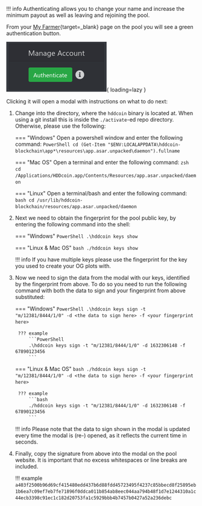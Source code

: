 !!! info
    Authenticating allows you to change your name and increase the minimum payout as well as leaving and rejoining the pool.

From your [My Farmer](https://hddcoin-og.foxypool.io/my-farmer){target=_blank} page on the pool you will see a green authentication button.

![og-authentication-button](../../../../assets/img/getting-started/auth-og-account-button.png){ loading=lazy }

Clicking it will open a modal with instructions on what to do next:

1. Change into the directory, where the `hddcoin` binary is located at. When using a git install this is inside the `./activate`-ed repo directory. Otherwise, please use the following:

    === "Windows"
        Open a powershell window and enter the following command:
        ```PowerShell
        cd (Get-Item "$ENV:LOCALAPPDATA\hddcoin-blockchain\app*\resources\app.asar.unpacked\daemon").fullname
        ```

    === "Mac OS"
        Open a terminal and enter the following command:
        ```zsh
        cd /Applications/HDDcoin.app/Contents/Resources/app.asar.unpacked/daemon
        ```

    === "Linux"
        Open a terminal/bash and enter the following command:
        ```bash
        cd /usr/lib/hddcoin-blockchain/resources/app.asar.unpacked/daemon
        ```

2. Next we need to obtain the fingerprint for the pool public key, by entering the following command into the shell:

    === "Windows"
        ```PowerShell
        .\hddcoin keys show
        ```

    === "Linux & Mac OS"
        ```bash
        ./hddcoin keys show
        ```

    !!! info
        If you have multiple keys please use the fingerprint for the key you used to create your OG plots with.

3. Now we need to sign the data from the modal with our keys, identified by the fingerprint from above. To do so you need to run the following command with both the data to sign and your fingerprint from above substituted:

    === "Windows"
        ```PowerShell
        .\hddcoin keys sign -t "m/12381/8444/1/0" -d <the data to sign here> -f <your fingerprint here>
        ```

        ??? example
            ```PowerShell
            .\hddcoin keys sign -t "m/12381/8444/1/0" -d 1632306148 -f 67890123456
            ```

    === "Linux & Mac OS"
        ```bash
        ./hddcoin keys sign -t "m/12381/8444/1/0" -d <the data to sign here> -f <your fingerprint here>
        ```

        ??? example
            ```bash
            ./hddcoin keys sign -t "m/12381/8444/1/0" -d 1632306148 -f 67890123456
            ```

    !!! info
        Please note that the data to sign shown in the modal is updated every time the modal is (re-) opened, as it reflects the current time in seconds.

4. Finally, copy the signature from above into the modal on the pool website. It is important that no excess whitespaces or line breaks are included.

    !!! example
        ```
        a403f2500b96d69cf415480edd437b6d88fdd45723495f4237c85bbecd8f25895eb1b6ea7c09ef7eb7fe71896f0ddca011b854ab8eec044aa794b48f1d7e1244310a1c44ecb3398c91ec1c182d20753fa1c5929bbb4b7457b0427a52a236debc
        ```
